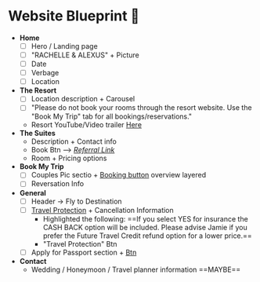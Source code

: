 # Website Blueprint 💒

-  **Home**
    - [ ] Hero / Landing page
    - [ ] "RACHELLE & ALEXUS" + Picture
    - [ ] Date
    -  [ ] Verbage
    -  [ ] Location
- **The Resort**
    - [ ] Location description + Carousel
    - [ ] "Please do not book your rooms through the resort website.
Use the "Book My Trip" tab for all bookings/reservations."
    - Resort YouTube/Video trailer [Here](https://video.wixstatic.com/video/9667dc_411f33613fb549d9a51cd66ce4ded45e/1080p/mp4/file.mp4)
- **The Suites**
    - Description + Contact info
    - Book Btn --> [*Referral Link*](https://vacations.travelimpressions.com/specialsssl/deal.aspx?deal=274&vendor=TIV&promocode=CGTIPIERCEMIRAN&plcode=1756JABO&gssourcecode=groups&plcodeversion=3) 
    - Room + Pricing options
- **Book My Trip**
    - [ ] Couples Pic sectio + [Booking button](https://vacations.travelimpressions.com/specialsssl/deal.aspx?deal=274&vendor=TIV&promocode=CGTIPIERCEMIRAN&plcode=1756JABO&gssourcecode=groups&plcodeversion=3) overview layered
    - [ ] Reversation Info
- **General**
    - [ ] Header -> Fly to Destination
    - [ ] [Travel Protection](https://alg.www.vaxvacationaccess.com/vacation-packages/travel-protection-plus/) + Cancellation Information
        - Highlighted the following:
        ==If you select YES for insurance the CASH BACK option will be included.  Please advise Jamie if you prefer the Future Travel Credit refund option for a lower price.==
        - "Travel Protection" Btn
    - [ ] Apply for Passport section + [Btn](https://travel.state.gov/content/travel/en/passports.html)
- **Contact**
    - Wedding / Honeymoon / Travel planner information ==MAYBE==
